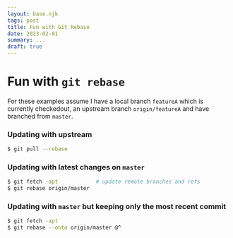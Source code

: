 ```yaml
---
layout: base.njk
tags: post
title: Fun with Git Rebase
date: 2023-02-01
summary: ... 
draft: true
---
```


# Fun with `git rebase`

For these examples assume I have a local branch `featureA` which is currently checkedout, an upstream branch `origin/featureA` and have branched from `master`.

### Updating with upstream

```bash
$ git pull --rebase
```

### Updating with latest changes on `master`

```bash
$ git fetch -apt            # update remote branches and refs
$ git rebase origin/master
```

### Updating with `master` but keeping only the most recent commit

```bash
$ git fetch -apt
$ git rebase --onto origin/master @^
```
